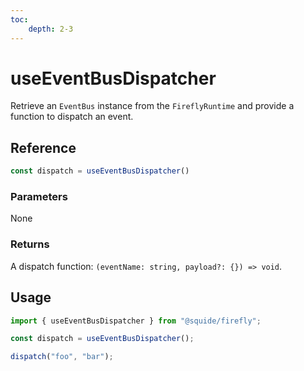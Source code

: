 ```yaml
---
toc:
    depth: 2-3
---
```


# useEventBusDispatcher

Retrieve an `EventBus` instance from the `FireflyRuntime` and provide a function to dispatch an event.

## Reference

```ts
const dispatch = useEventBusDispatcher()
```

### Parameters

None

### Returns

A dispatch function: `(eventName: string, payload?: {}) => void`.

## Usage

```ts
import { useEventBusDispatcher } from "@squide/firefly";

const dispatch = useEventBusDispatcher();

dispatch("foo", "bar");
```
